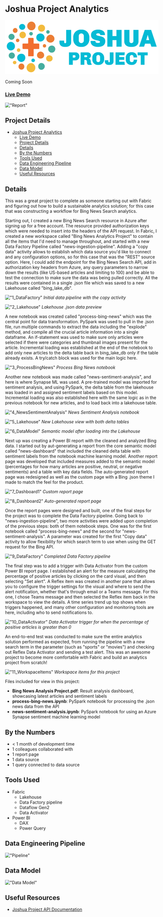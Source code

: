 # Joshua Project Analytics

!["Joshua Project"](./Design%20Files/Joshua_Project_Transparent_Logo_Full.png)

Coming Soon

### [Live Demo]()

!["Report"](./news-dashboard_Page_1.jpg)

## Project Details
- [Joshua Project Analytics](#joshua-project-analytics)
    - [Live Demo](#live-demo)
  - [Project Details](#project-details)
  - [Details](#details)
  - [By the Numbers](#by-the-numbers)
  - [Tools Used](#tools-used)
  - [Data Engineering Pipeline](#data-engineering-pipeline)
  - [Data Model](#data-model)
  - [Useful Resources](#useful-resources)

## Details

This was a great project to complete as someone starting out with Fabric and figuring out how to build a sustainable analytics solution; for this case that was constructing a workflow for Bing News Search analytics.

Starting out, I created a new Bing News Search resource in Azure after signing up for a free account. The resource provided authorization keys which were needed to insert into the headers of the API request. In Fabric, I created a new workspace called "Bing News Analytics Project" to contain all the items that I'd need to manage throughout, and started with a new Data Factory Pipeline called "news-ingestion-pipeline". Adding a "copy data" activity allows to establish which data source you'd like to connect and any configuration options, so for this case that was the "REST" source option. Here, I could add the endpoint for the Bing News Search API, add in authorization key headers from Azure, any query parameters to narrow down the results (like US-based articles and limiting to 100) and be able to test the connection to make sure the data was being pulled correctly. All the results were contained in a single .json file which was saved to a new Lakehouse called "bing_lake_db".

!["1_DataFactory"](./Process/1_DataFactory.JPG)
*Initial data pipeline with the copy activity*

!["2_Lakehouse"](./Process/2_Lakehouse.JPG)
*Lakehouse .json data preview*

A new notebook was created called "process-bing-news" which was the central point for data transformation. PySpark was used to pull in the .json file, run multiple commands to extract the data including the "explode" method, and compile all the crucial article information into a single dataframe. An if-statement was used to make sure only articles were selected if there were categories and thumbnail images present for the article. Incremental loading was established at the end of the notebook to add only new articles to the delta table back in bing_lake_db only if the table already exists. A try/catch block was used for the main logic here.

!["3_ProcessBingNews"](./Process/3_ProcessBingNews.JPG)
*Process Bing News notebook*

Another new notebook was made called "news-sentiment-analysis", and here is where Synapse ML was used. A pre-trained model was imported for sentiment analysis, and using PySpark, the delta table from the lakehouse was loaded in and assigned sentiment labels based on this model. Incremental loading was also established here with the same logic as in the previous notebook for new articles, and to load back into a lakehouse table.

!["4_NewsSentimentAnalysis"](./Process/4_NewsSentimentAnalysis.JPG)
*News Sentiment Analysis notebook*

!["5_Lakehouse"](./Process/5_Lakehouse.JPG)
*New Lakehouse view with both delta tables*

!["6_DataModel"](./Process/6_DataModel.JPG)
*Semantic model after loading into the Lakehouse*

Next up was creating a Power BI report with the cleaned and analyzed Bing data. I started out by aut-generating a report from the core semantic model called "news-dashboard" that included the cleaned delta table with sentiment labels from the notebook machine learning model. Another report page was developed that included measures added to the semantic model (percentages for how many articles are positive, neutral, or negative sentiments) and a table with key data fields. The auto-generated report page was redesigned as well as the custom page with a Bing .json theme I made to match the feel for the product.

!["7_Dashboard1"](./Process/7_Dashboard1.jpg)
*Custom report page*

!["8_Dashboard2"](./Process/8_Dashboard2.jpg)
*Auto-generated report page*

Once the report pages were designed and built, one of the final steps for the project was to complete the Data Factory pipeline. Going back to "news-ingestion-pipeline", two more activities were added upon completion of the previous steps: both of them notebook steps. One was for the first notebook called "process-bing-news" and the second for "news-sentiment-analysis". A parameter was created for the first "Copy data" activity to allow flexibility for which search term to use when using the GET request for the Bing API.

!["9_DataFactory"](./Process/9_DataFactory.JPG)
*Completed Data Factory pipeline*

The final step was to add a trigger with Data Activator from the custom Power BI report page. I established an alert for the measure calculating the percentage of positive articles by clicking on the card visual, and then selecting "Set alert". A Reflex item was created in another pane that allows you to configure the trigger settings for the visual and where to send the alert notification, whether that's through email or a Teams message. For this one, I chose Teams message and then selected the Reflex item back in the workspace to view the details. A time series trend up top shows when triggers happened, and many other configuration and monitoring tools are here, including who to send notifications to.

!["10_DataActivator"](./Process/10_DataActivator.JPG)
*Data Activator trigger for when the percentage of positive articles is greater than 0*

An end-to-end test was conducted to make sure the entire analytics solution performed as expected, from running the pipeline with a new search term in the parameter (such as "sports" or "movies") and checking out Reflex Data Activator and sending a test alert. This was an awesome project to become more comfortable with Fabric and build an analytics project from scratch!

!["11_WorkspaceItems"](./Process/11_WorkspaceItems.JPG)
*Workspace items for this project*

Files included for view in this project:
- **Bing News Analysis Project.pdf**: Result analysis dashboard, showcasing latest articles and sentiment labels
- **process-bing-news.ipynb**: PySpark notebook for processing the .json news data from the API
- **news-sentiment-analysis.ipynb**: PySpark notebook for using an Azure Synapse sentiment machine learning model

## By the Numbers

- < 1 month of development time
- 1 colleagues collaborated with
- 1 report page
- 1 data source
- 1 query connected to data source

## Tools Used

- Fabric 
  - Lakehouse
  - Data Factory pipeline
  - Dataflow Gen2
  - Data Activator
- Power BI
  - DAX
  - Power Query

## Data Engineering Pipeline

!["Pipeline"](./Bing%20News%20Analysis%20Project%20Pipeline.JPG)

## Data Model

!["Data Model"](./Bing%20News%20Analysis%20Project%20Data%20Model.JPG)

## Useful Resources

- [Joshua Project API Documentation](https://api.joshuaproject.net/)